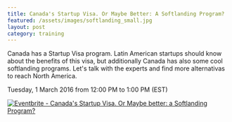 ```yaml
---
title: Canada's Startup Visa. Or Maybe Better: A Softlanding Program?
featured: /assets/images/softlanding_small.jpg
layout: post
category: training
---
```


<p>
Canada has a Startup Visa program. Latin American startups should know about the benefits of this visa, but additionally Canada has also some cool softlanding programs. Let's talk with the experts and find more alternativas to reach North America.

</p>
<!--more-->
<p>
Tuesday, 1 March 2016 from 12:00 PM to 1:00 PM (EST)
</p>
<p>
<a href="http://www.eventbrite.ca/e/canadas-startup-visa-or-maybe-better-a-softlanding-program-tickets-20700776580?ref=ebtnebregn" target="_blank"><img src="https://www.eventbrite.ca/custombutton?eid=20700776580" alt="Eventbrite - Canada&#39;s Startup Visa. Or Maybe better: a Softlanding Program?" /></a>
</p>
